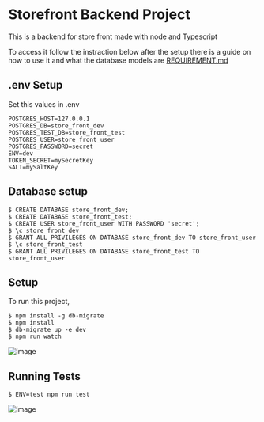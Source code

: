 # Storefront Backend Project

This is a backend for store front made with node and Typescript

To access it follow the instraction below after the setup there is a guide on how to use it and what the database models are [REQUIREMENT.md](REQUIREMENTS.md)

## .env Setup

Set this values in .env

```
POSTGRES_HOST=127.0.0.1
POSTGRES_DB=store_front_dev
POSTGRES_TEST_DB=store_front_test
POSTGRES_USER=store_front_user
POSTGRES_PASSWORD=secret
ENV=dev
TOKEN_SECRET=mySecretKey
SALT=mySaltKey
```

## Database setup

```
$ CREATE DATABASE store_front_dev;
$ CREATE DATABASE store_front_test;
$ CREATE USER store_front_user WITH PASSWORD 'secret';
$ \c store_front_dev
$ GRANT ALL PRIVILEGES ON DATABASE store_front_dev TO store_front_user
$ \c store_front_test
$ GRANT ALL PRIVILEGES ON DATABASE store_front_test TO store_front_user
```

## Setup

To run this project,

```
$ npm install -g db-migrate
$ npm install
$ db-migrate up -e dev
$ npm run watch
```
![image](https://user-images.githubusercontent.com/51024415/213869095-19944286-6a61-4e04-82c2-8bf0274efc1a.png)


## Running Tests

```
$ ENV=test npm run test
```
![image](https://user-images.githubusercontent.com/51024415/213869153-402a80e1-7ea0-441d-810c-83743749d7de.png)
